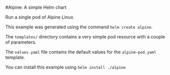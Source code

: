 #Alpine: A simple Helm chart

Run a single pod of Alpine Linux.

This example was generated using the command `helm create alpine`.

The `templates/` directory contains a very simple pod resource with a
couple of parameters.
 
The `values.yaml` file contains the default values for the
`alpine-pod.yaml` template.




You can install this example using `helm install ./alpine`
